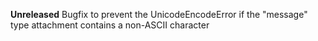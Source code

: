 **Unreleased**
Bugfix to prevent the UnicodeEncodeError if the "message" type attachment contains a non-ASCII character
